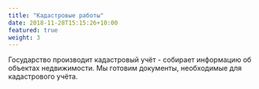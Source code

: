 ```yaml
---
title: "Кадастровые работы"
date: 2018-11-28T15:15:26+10:00
featured: true
weight: 3
---
```


Государство производит кадастровый учёт - собирает информацию об объектах недвижимости. Мы готовим документы, необходимые для кадастрового учёта.